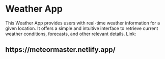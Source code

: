 <h1>Weather App </h1>
This Weather App provides users with real-time weather information for a given location. It offers a simple and intuitive interface to retrieve current weather conditions, forecasts, and other relevant details.
Link:<h2>https://meteormaster.netlify.app/</h2>
